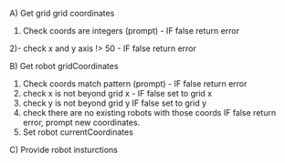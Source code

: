 A) Get grid grid coordinates
  1) Check coords are integers (prompt)
    - IF false return error

  2)- check x and y axis !> 50
    - IF false return error


B) Get robot gridCoordinates
  1) Check coords match pattern (prompt)
    - IF false return error
  2) check x is not beyond grid x
    - IF false set to grid x  
  3) check y is not beyond grid y
    IF false set to grid y
  4) check there are no existing robots with those coords
    IF false return error, prompt new coordinates.
  5) Set robot currentCoordinates






C) Provide robot insturctions
